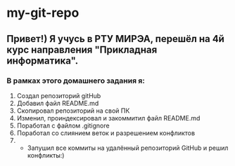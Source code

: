 # my-git-repo

## Привет!) Я учусь в РТУ МИРЭА, перешёл на 4й курс направления "Прикладная информатика".

### В рамках этого домашнего задания я:
1. Создал репозиторий gitHub
2. Добавил файл README.md
3. Скопировал репозиторий на свой ПК
4. Изменил, проиндексировал и закоммитил файл README.md
5. Поработал с файлом .gitignore
6. Поработал со слиянием веток и разрешением конфликтов
7. * Запушил все коммиты на удалённый репозиторий GitHub и решил конфликты:)

